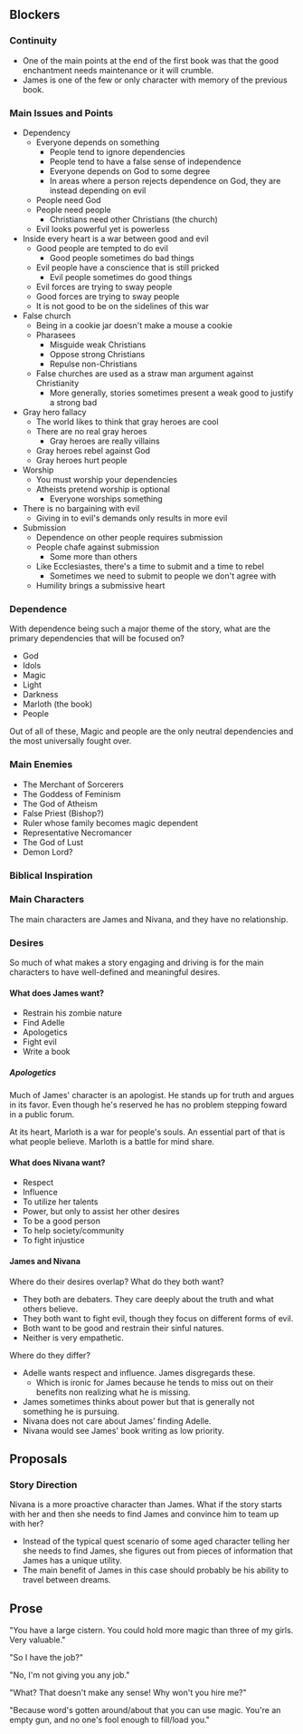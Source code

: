 ## Blockers

### Continuity

* One of the main points at the end of the first book was that the good enchantment needs maintenance or it will crumble.
* James is one of the few or only character with memory of the previous book.

### Main Issues and Points

* Dependency
  * Everyone depends on something
    * People tend to ignore dependencies
    * People tend to have a false sense of independence
    * Everyone depends on God to some degree
    * In areas where a person rejects dependence on God, they are instead depending on evil
  * People need God
  * People need people
    * Christians need other Christians (the church)
  * Evil looks powerful yet is powerless
* Inside every heart is a war between good and evil
  * Good people are tempted to do evil
    * Good people sometimes do bad things
  * Evil people have a conscience that is still pricked
    * Evil people sometimes do good things
  * Evil forces are trying to sway people
  * Good forces are trying to sway people
  * It is not good to be on the sidelines of this war
* False church
  * Being in a cookie jar doesn't make a mouse a cookie
  * Pharasees
    * Misguide weak Christians
    * Oppose strong Christians
    * Repulse non-Christians
  * False churches are used as a straw man argument against Christianity
    * More generally, stories sometimes present a weak good to justify a strong bad
* Gray hero fallacy
  * The world likes to think that gray heroes are cool
  * There are no real gray heroes
    * Gray heroes are really villains
  * Gray heroes rebel against God
  * Gray heroes hurt people
* Worship
  * You must worship your dependencies
  * Atheists pretend worship is optional
    * Everyone worships something
* There is no bargaining with evil
  * Giving in to evil's demands only results in more evil
* Submission
  * Dependence on other people requires submission
  * People chafe against submission
    * Some more than others
  * Like Ecclesiastes, there's a time to submit and a time to rebel
    * Sometimes we need to submit to people we don't agree with
  * Humility brings a submissive heart

### Dependence

With dependence being such a major theme of the story, what are the primary dependencies that will be focused on?

* God
* Idols
* Magic
* Light
* Darkness
* Marloth (the book)
* People

Out of all of these, Magic and people are the only neutral dependencies and the most universally fought over.

### Main Enemies

* The Merchant of Sorcerers
* The Goddess of Feminism
* The God of Atheism
* False Priest (Bishop?)
* Ruler whose family becomes magic dependent
* Representative Necromancer
* The God of Lust
* Demon Lord?

### Biblical Inspiration

### Main Characters

The main characters are James and Nivana, and they have no relationship.

### Desires

So much of what makes a story engaging and driving is for the main characters to have well-defined and meaningful desires.

#### What does James want?

* Restrain his zombie nature
* Find Adelle
* Apologetics
* Fight evil
* Write a book

##### Apologetics

Much of James' character is an apologist.  He stands up for truth and argues in its favor.  Even though he's reserved he has no problem stepping foward in a public forum.

At its heart, Marloth is a war for people's souls.  An essential part of that is what people believe.  Marloth is a battle for mind share.

#### What does Nivana want?

- Respect
- Influence
- To utilize her talents
- Power, but only to assist her other desires
- To be a good person
- To help society/community
- To fight injustice

#### James and Nivana

Where do their desires overlap?  What do they both want?

* They both are debaters.  They care deeply about the truth and what others believe.
* They both want to fight evil, though they focus on different forms of evil.
* Both want to be good and restrain their sinful natures.
* Neither is very empathetic.

Where do they differ?

* Adelle wants respect and influence.  James disgregards these.
  * Which is ironic for James because he tends to miss out on their benefits non realizing what he is missing.
* James sometimes thinks about power but that is generally not something he is pursuing.
* Nivana does not care about James' finding Adelle.
* Nivana would see James' book writing as low priority.

## Proposals

### Story Direction

Nivana is a more proactive character than James.  What if the story starts with her and then she needs to find James and convince him to team up with her?

* Instead of the typical quest scenario of some aged character telling her she needs to find James, she figures out from pieces of information that James has a unique utility.
* The main benefit of James in this case should probably be his ability to travel between dreams.

## Prose

"You have a large cistern.  You could hold more magic than three of my girls.  Very valuable."

"So I have the job?"

"No, I'm not giving you any job."

"What?  That doesn't make any sense!  Why won't you hire me?"

"Because word's gotten around/about that you can use magic.  You're an empty gun, and no one's fool enough to fill/load you."

